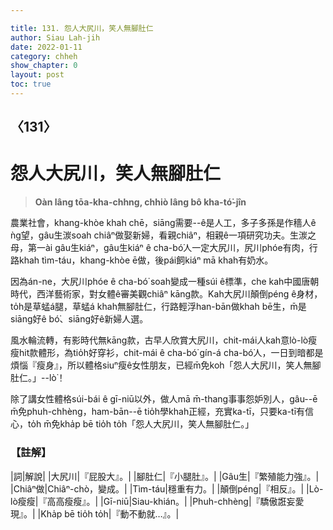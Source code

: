 ```yaml
---

title: 131. 怨人大尻川，笑人無腳肚仁
author: Siau Lah-jih
date: 2022-01-11
category: chheh
show_chapter: 0
layout: post
toc: true
---
```

  
## 〈131〉
# 怨人大尻川，笑人無腳肚仁
>**Oàn lâng tōa-kha-chhng, chhiò lâng bô kha-tó͘-jîn**

農業社會，khang-khòe khah chē，siāng需要--ê是人工，多子多孫是作穡人ê ǹg望，gâu生湠soah chiâⁿ做娶新婦，看親chiâⁿ，相親ê一項研究功夫。生湠之母，第一ài gâu生kiáⁿ，gâu生kiáⁿ ê cha-bó͘人一定大尻川，尻川phóe有肉，行路khah tìm-táu，khang-khòe ē做，後pái飼kiáⁿ mā khah有奶水。

因為án-ne，大尻川phóe ê cha-bó͘ soah變成一種súi ê標準，che kah中國唐朝時代，西洋藝術家，對女體ê審美觀chiâⁿ kāng款。Kah大尻川顛倒péng ê身材，to̍h是草蜢á腿，草蜢á khah無腳肚仁，行路輕浮han-bān做khah bē生，m̄是siāng好ê bó͘、siāng好ê新婦人選。

風水輪流轉，有影時代無kāng款，古早人欣賞大尻川，chit-mái人kah意lò-lò瘦瘦hit款體形，為tio̍h好穿衫，chit-mái ê cha-bó͘ gín-á cha-bó͘人，一日到暗都是煩惱『瘦身』，所以體格siuⁿ瘦ê女性朋友，已經m̄免koh「怨人大尻川，笑人無腳肚仁。」--lò͘！

除了講女性體格súi-bái ê gī-niū以外，做人mā m̄-thang事事怨妒別人，gâu--ē m̄免phuh-chhèng，ham-bān--ē tio̍h學khah正經，充實ka-tī，只要ka-tī有信心，to̍h m̄免kha̍p bē tio̍h to̍h「怨人大尻川，笑人無腳肚仁。」

### 【註解】

|詞|解說|
|大尻川|『屁股大』。|
|腳肚仁|『小腿肚』。|
|Gâu生|『繁殖能力強』。|
|Chiâⁿ做|Chiâⁿ-chò，變成。|
|Tìm-táu|穩重有力。|
|顛倒péng|『相反』。|
|Lò-lò瘦瘦|『高高瘦瘦』。|
|Gī-niū|Siau-khián。|
|Phuh-chhèng|『驕傲誑妄愛現』。|
|Kha̍p bē tio̍h to̍h|『動不動就…』。|
